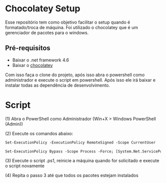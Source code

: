 # Chocolatey Setup
Esse repositório tem como objetivo facilitar o setup quando é formatado/troca de máquina. Foi utilizado o chocolatey que é um gerenciador de pacotes para o windows.

## Pré-requisitos
* Baixar o .net framework 4.6
* Baixar o [chocolatey](https://chocolatey.org/)

Com isso faça o clone do projeto, após isso abra o powershell como administrador e execute o script em powershell.
Após isso ele irá baixar e instalar todas as dependência de desenvolvimento.

# Script
(1) Abra o PowerShell como Administrador (Win+X > Windows PowerShell (Admin))

(2) Execute os comandos abaixo:

```ps
Set-ExecutionPolicy -ExecutionPolicy RemoteSigned -Scope CurrentUser

Set-ExecutionPolicy Bypass -Scope Process -Force; [System.Net.ServicePointManager]::SecurityProtocol = [System.Net.ServicePointManager]::SecurityProtocol -bor 3072; iex ((New-Object System.Net.WebClient).DownloadString('https://community.chocolatey.org/install.ps1'))
```

(3) Execute o script .ps1, reinicie a máquina quando for solicitado e execute o script novamente

(4) Repita o passo 3 até que todos os pacotes estejam instalados
